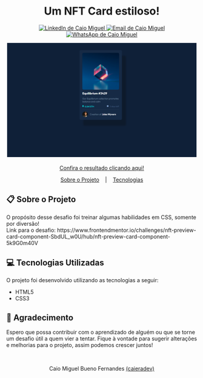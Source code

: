 <h1 align="center">
   Um NFT Card estiloso!
</h1>

<p align="center">	
  <a href="https://www.linkedin.com/in/caiomiguelfernandes/">
    <img alt="LinkedIn de Caio Miguel" src="https://img.shields.io/badge/-CaioMiguelFernandes-0077B7?style=flat&logo=Linkedin&logoColor=white" />
  </a>

  <a href="mailto:caiombuenof@gmail.com">
    <img alt="Email de Caio Miguel" src="https://img.shields.io/badge/-caiombuenof@gmail.com-0077B7?style=flat&logo=Gmail&logoColor=white" />
  </a>
   
   <a href="https://web.whatsapp.com/send?phone=5551991732630">
    <img alt="WhatsApp de Caio Miguel" src="https://img.shields.io/badge/-WhatsApp-0077B7?style=flat&logo=WhatsApp&logoColor=white" />
  </a>
</p>

<p align="center">
  <img style="width: 500px;" alt="mockup" src="https://github.com/caieradev/NFTCardChallenge/blob/main/assets/layout.png" width="100%">
  <br><br>
  <a href="https://caieradev.github.io/NFTCardChallenge/">Confira o resultado clicando aqui!</a>
</p>
<hl>

<p align="center">
  <a href="#clipboard-sobre-o-projeto">Sobre o Projeto</a>
  &nbsp;&nbsp;&nbsp;|&nbsp;&nbsp;&nbsp;
  <a href="#computer-tecnologias-utilizadas">Tecnologias</a>
</p>

## :clipboard: Sobre o Projeto

<p>
  O propósito desse desafio foi treinar algumas habilidades em CSS, somente por diversão! <br>
  Link para o desafio: https://www.frontendmentor.io/challenges/nft-preview-card-component-SbdUL_w0U/hub/nft-preview-card-component-5k9G0m40V
</p>

## :computer: Tecnologias Utilizadas

<p>
  O projeto foi desenvolvido utilizando as tecnologias a seguir:
  <ul>
    <li>HTML5</li>
    <li>CSS3</li>
  </ul>
</p>

## :pray: Agradecimento

<p>
  Espero que possa contribuir com o aprendizado de alguém ou que se torne um desafio útil a quem vier a tentar.
  Fique à vontade para sugerir alterações e melhorias para o projeto, assim podemos crescer juntos!
</p>
<br>
<p align="center">
  Caio Miguel Bueno Fernandes <a alt="GitHub de Caio Miguel" href="https://github.com/caieradev">(caieradev)</a>
</p>
